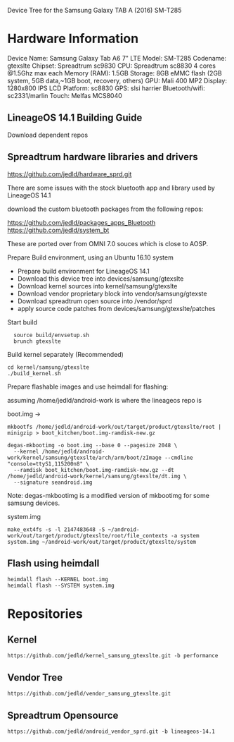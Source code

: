Device Tree for the Samsung Galaxy TAB A (2016) SM-T285

Hardware Information
====================

Device Name:      Samsung Galaxy Tab A6 7" LTE
Model:            SM-T285
Codename:         gtexslte
Chipset:          Spreadtrum sc9830
CPU:              Spreadtrum sc8830 4 cores @1.5Ghz max each
Memory (RAM):     1.5GB
Storage:          8GB eMMC flash (2GB system, 5GB data,~1GB boot, recovery, others)
GPU:              Mali 400 MP2
Display:          1280x800 IPS LCD
Platform:         sc8830
GPS:              slsi harrier
Bluetooth/wifi:   sc2331/marlin
Touch:            Melfas MCS8040

LineageOS 14.1 Building Guide
------------------------------

Download dependent repos

Spreadtrum hardware libraries and drivers
-----------------------------

https://github.com/jedld/hardware_sprd.git


There are some issues with the stock bluetooth app and library used by LineageOS 14.1

download the custom bluetooth packages from the following repos:

https://github.com/jedld/packages_apps_Bluetooth
https://github.com/jedld/system_bt

These are ported over from OMNI 7.0 souces which is close to AOSP.

Prepare Build environment, using an Ubuntu 16.10 system

- Prepare build environment for LineageOS 14.1
- Download this device tree into devices/samsung/gtexslte
- Download kernel sources into kernel/samsung/gtexslte
- Download vendor proprietary block into vendor/samsung/gtexste
- Download spreadtrum open source into /vendor/sprd
- apply source code patches from devices/samsung/gtexslte/patches


Start build

```
  source build/envsetup.sh
  brunch gtexslte
```

Build kernel separately (Recommended)

```
cd kernel/samsung/gtexslte
./build_kernel.sh
```

Prepare flashable images and use heimdall for flashing:

assuming /home/jedld/android-work is where the lineageos repo is

boot.img ->

```
mkbootfs /home/jedld/android-work/out/target/product/gtexslte/root | minigzip > boot_kitchen/boot.img-ramdisk-new.gz

degas-mkbootimg -o boot.img --base 0 --pagesize 2048 \
  --kernel /home/jedld/android-work/kernel/samsung/gtexslte/arch/arm/boot/zImage --cmdline "console=ttyS1,115200n8" \
  --ramdisk boot_kitchen/boot.img-ramdisk-new.gz --dt /home/jedld/android-work/kernel/samsung/gtexslte/dt.img \
  --signature seandroid.img
```

Note: degas-mkbootimg is a modified version of mkbootimg for some samsung devices.

system.img
```
make_ext4fs -s -l 2147483648 -S ~/android-work/out/target/product/gtexslte/root/file_contexts -a system system.img ~/android-work/out/target/product/gtexslte/system
```

Flash using heimdall
--------------------

```
heimdall flash --KERNEL boot.img
heimdall flash --SYSTEM system.img
```

Repositories
============

Kernel
------
```
https://github.com/jedld/kernel_samsung_gtexslte.git -b performance
```

Vendor Tree
-----------
```
https://github.com/jedld/vendor_samsung_gtexslte.git
```

Spreadtrum Opensource
-----------------
```
https://github.com/jedld/android_vendor_sprd.git -b lineageos-14.1
```
